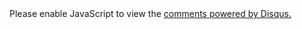 <div id="disqus_thread" style="display: block; width: 640px"></div>
<script>
var disqus_config = function () {
this.page.url = "http://build.fhir.org.hl7/v2-to-fhir/branches/master/ConceptMap-datatype-ei-to-procedure.html";  // Replace PAGE_URL with your page's canonical URL variable
this.page.identifier = "datatype-ei-to-procedure"; // Replace PAGE_IDENTIFIER with your page's unique identifier variable
};
(function() { // DON'T EDIT BELOW THIS LINE
var d = document, s = d.createElement('script');
s.src = 'https://v2-to-fhir.disqus.com/embed.js';
s.setAttribute('data-timestamp', +new Date());
(d.head || d.body).appendChild(s);
})();
</script>
<noscript>Please enable JavaScript to view the <a href="https://disqus.com/?ref_noscript">comments powered by Disqus.</a></noscript>
